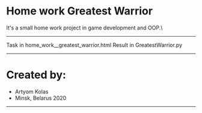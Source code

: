 # Home work Greatest Warrior
It's a small home work project in game development and OOP.\
________
Task in home_work__greatest_warrior.html
Result in GreatestWarrior.py
________
# Created by:
- Artyom Kolas
- Minsk, Belarus 2020
________